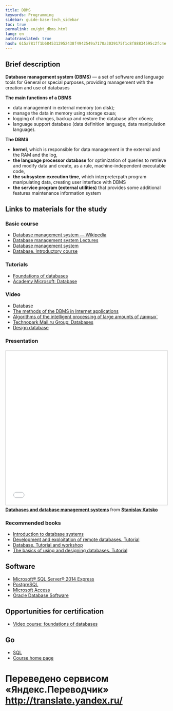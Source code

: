 ```yaml
--- 
title: DBMS 
keywords: Programming 
sidebar: guide-base-tech_sidebar 
toc: true 
permalink: en/gbt_dbms.html 
lang: en 
autotranslated: true 
hash: 615a781ff1b6845312952438f4942549a7170a3039175f1c8f88834595c2fc4e 
--- 
```


## Brief description 

**Database management system (DBMS)** — a set of software and language tools for General or special purposes, providing management with the creation and use of databases 

**The main functions of a DBMS** 

* data management in external memory (on disk); 
* manage the data in memory using storage кэша; 
* logging of changes, backup and restore the database after сбоев; 
* language support database (data definition language, data manipulation language). 

**The DBMS** 

* **kernel**, which is responsible for data management in the external and the RAM and the log, 
* **the language processor database** for optimization of queries to retrieve and modify data and create, as a rule, machine-independent executable code, 
* **the subsystem execution time**, which interpreterpath program manipulating data, creating user interface with DBMS 
* **the service program (external utilities)** that provides some additional features maintenance information system 

## Links to materials for the study 

### Basic course 

* [Database management system — Wikipedia](https://ru.wikipedia.org/wiki/Система_управления_базами_данных) 
* [Database management system Lectures](http://www.bseu.by/it/tohod/lekcii5.htm) 
* [Database management system](http://lecturesdb.readthedocs.io/databases/dbms.html) 
* [Database. Introductory course](http://citforum.ru/database/advanced_intro/) 

### Tutorials 

* [Foundations of databases](http://www.site-do.ru/db/db1.php) 
* [Academy Microsoft: Database](http://www.intuit.ru/studies/courses/508/364/info) 

### Video 

* [Database](https://www.youtube.com/playlist?list=PLrCZzMib1e9obOz5K695ugYuiOOCBciEi) 
* [The methods of the DBMS in Internet applications](https://www.youtube.com/playlist?list=PLrCZzMib1e9r6c-j8aW1JuETSyCBp9iAg) 
* [Algorithms of the intelligent processing of large amounts of данных`](https://www.youtube.com/playlist?list=PLrCZzMib1e9pyyrqknouMZbIPf4l3CwUP) 
* [Technopark Mail.ru Group: Databases](http://www.intuit.ru/studies/courses/3499/741/info) 
* [Design database](https://www.youtube.com/playlist?list=PLrCZzMib1e9pq_sbw7ZEcEU3Yyz1AvE--) 

### Presentation 

<div class="thumb-wrap" style="margin-top: 20px; margin-bottom: 20px"> 
<iframe src="//www.slideshare.net/slideshow/embed_code/key/H0XaCvxaawilxL" width="854" height="480" frameborder="0" marginwidth="0" marginheight="0" scrolling="no" style="border:1px solid #CCC; border-width:1px; margin-bottom:5px; max-width: 100%;" allowfullscreen> </iframe> <div style="margin-bottom:5px"> <strong> <a href="//www.slideshare.net/esperu/ss-10347032" title="Database and DBMS" target="_blank">Databases and database management systems</a> </strong> from <strong><a target="_blank" href="//www.slideshare.net/esperu">Stanislav Katsko</a></strong> </div> 
</div> 

### Recommended books 

* [Introduction to database systems](http://www.ozon.ru/context/detail/id/136880774/) 
* [Development and exploitation of remote databases. Tutorial](http://www.ozon.ru/context/detail/id/24955082/) 
* [Database. Tutorial and workshop](http://www.ozon.ru/context/detail/id/138854275/) 
* [The basics of using and designing databases. Tutorial](http://www.ozon.ru/context/detail/id/137816450/) 

## Software 

* [Microsoft® SQL Server® 2014 Express](https://www.microsoft.com/ru-ru/download/details.aspx?id=42299) 
* [PostgreSQL](https://www.postgresql.org/download/) 
* [Microsoft Access](https://products.office.com/ru-ru/access) 
* [Oracle Database Software](http://www.oracle.com/technetwork/database/enterprise-edition/downloads/index.html) 

## Opportunities for certification 

* [Video course: foundations of databases](https://geekbrains.ru/courses/86) 

## Go 

* [SQL](gbt_sql.html) 
* [Course home page](gbt_landing-page.html) 



 # Переведено сервисом «Яндекс.Переводчик» http://translate.yandex.ru/